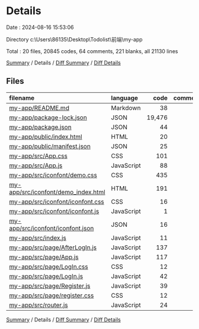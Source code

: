 # Details

Date : 2024-08-16 15:53:06

Directory c:\\Users\\86135\\Desktop\\Todolist\\前端\\my-app

Total : 20 files,  20845 codes, 64 comments, 221 blanks, all 21130 lines

[Summary](results.md) / Details / [Diff Summary](diff.md) / [Diff Details](diff-details.md)

## Files
| filename | language | code | comment | blank | total |
| :--- | :--- | ---: | ---: | ---: | ---: |
| [my-app/README.md](/my-app/README.md) | Markdown | 38 | 0 | 33 | 71 |
| [my-app/package-lock.json](/my-app/package-lock.json) | JSON | 19,476 | 0 | 1 | 19,477 |
| [my-app/package.json](/my-app/package.json) | JSON | 44 | 0 | 1 | 45 |
| [my-app/public/index.html](/my-app/public/index.html) | HTML | 20 | 23 | 1 | 44 |
| [my-app/public/manifest.json](/my-app/public/manifest.json) | JSON | 25 | 0 | 1 | 26 |
| [my-app/src/App.css](/my-app/src/App.css) | CSS | 101 | 6 | 4 | 111 |
| [my-app/src/App.js](/my-app/src/App.js) | JavaScript | 88 | 0 | 16 | 104 |
| [my-app/src/iconfont/demo.css](/my-app/src/iconfont/demo.css) | CSS | 435 | 19 | 86 | 540 |
| [my-app/src/iconfont/demo_index.html](/my-app/src/iconfont/demo_index.html) | HTML | 191 | 2 | 19 | 212 |
| [my-app/src/iconfont/iconfont.css](/my-app/src/iconfont/iconfont.css) | CSS | 16 | 0 | 4 | 20 |
| [my-app/src/iconfont/iconfont.js](/my-app/src/iconfont/iconfont.js) | JavaScript | 1 | 0 | 0 | 1 |
| [my-app/src/iconfont/iconfont.json](/my-app/src/iconfont/iconfont.json) | JSON | 16 | 0 | 1 | 17 |
| [my-app/src/index.js](/my-app/src/index.js) | JavaScript | 11 | 1 | 4 | 16 |
| [my-app/src/page/AfterLogIn.js](/my-app/src/page/AfterLogIn.js) | JavaScript | 137 | 5 | 19 | 161 |
| [my-app/src/page/App.js](/my-app/src/page/App.js) | JavaScript | 117 | 4 | 20 | 141 |
| [my-app/src/page/LogIn.css](/my-app/src/page/LogIn.css) | CSS | 12 | 2 | 0 | 14 |
| [my-app/src/page/LogIn.js](/my-app/src/page/LogIn.js) | JavaScript | 42 | 0 | 4 | 46 |
| [my-app/src/page/Register.js](/my-app/src/page/Register.js) | JavaScript | 39 | 0 | 5 | 44 |
| [my-app/src/page/register.css](/my-app/src/page/register.css) | CSS | 12 | 2 | 0 | 14 |
| [my-app/src/router.js](/my-app/src/router.js) | JavaScript | 24 | 0 | 2 | 26 |

[Summary](results.md) / Details / [Diff Summary](diff.md) / [Diff Details](diff-details.md)